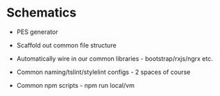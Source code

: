 # Schematics

- PES generator

- Scaffold out common file structure
- Automatically wire in our common libraries - bootstrap/rxjs/ngrx etc.
- Common naming/tslint/stylelint configs - 2 spaces of course
- Common npm scripts - npm run local/vm
